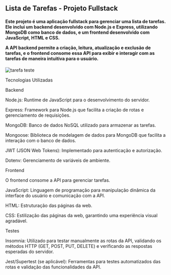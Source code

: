 <h2>Lista de Tarefas - Projeto Fullstack</h2>

<h4>Este projeto é uma aplicação fullstack para gerenciar uma lista de tarefas. Ele inclui um backend desenvolvido com Node.js e Express, utilizando MongoDB como banco de dados, e um frontend desenvolvido com JavaScript, HTML e CSS. 

  
A API backend permite a criação, leitura, atualização e exclusão de tarefas, e o frontend consome essa API para exibir e interagir com as tarefas de maneira intuitiva para o usuário.</h4>

![tarefa teste](https://github.com/user-attachments/assets/779f65b7-4787-4196-a490-0bd783c442c7)


Tecnologias Utilizadas

Backend

Node.js: Runtime de JavaScript para o desenvolvimento do servidor.

Express: Framework para Node.js que facilita a criação de rotas e gerenciamento de requisições.

MongoDB: Banco de dados NoSQL utilizado para armazenar as tarefas.

Mongoose: Biblioteca de modelagem de dados para MongoDB que facilita a interação com o banco de dados.

JWT (JSON Web Tokens): Implementado para autenticação e autorização.

Dotenv: Gerenciamento de variáveis de ambiente.

Frontend

O frontend consome a API para gerenciar tarefas. 

JavaScript: Linguagem de programação para manipulação dinâmica da interface do usuário e comunicação com a API.

HTML: Estruturação das páginas da web.

CSS: Estilização das páginas da web, garantindo uma experiência visual agradável.

Testes

Insomnia: Utilizado para testar manualmente as rotas da API, validando os métodos HTTP (GET, POST, PUT, DELETE) e verificando as respostas esperadas do servidor.

Jest/Supertest (se aplicável): Ferramentas para testes automatizados das rotas e validação das funcionalidades da API.


